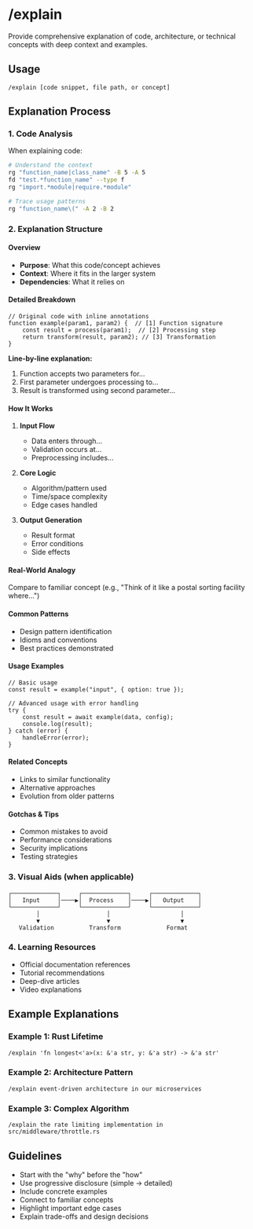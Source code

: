 # /explain

Provide comprehensive explanation of code, architecture, or technical concepts with deep context and examples.

## Usage

```
/explain [code snippet, file path, or concept]
```

## Explanation Process

### 1. Code Analysis

When explaining code:

```bash
# Understand the context
rg "function_name|class_name" -B 5 -A 5
fd "test.*function_name" --type f
rg "import.*module|require.*module" 

# Trace usage patterns
rg "function_name\(" -A 2 -B 2
```

### 2. Explanation Structure

#### Overview

- **Purpose**: What this code/concept achieves
- **Context**: Where it fits in the larger system
- **Dependencies**: What it relies on

#### Detailed Breakdown

```[language]
// Original code with inline annotations
function example(param1, param2) {  // [1] Function signature
    const result = process(param1);  // [2] Processing step
    return transform(result, param2); // [3] Transformation
}
```

**Line-by-line explanation:**

1. Function accepts two parameters for...
2. First parameter undergoes processing to...
3. Result is transformed using second parameter...

#### How It Works

1. **Input Flow**
   - Data enters through...
   - Validation occurs at...
   - Preprocessing includes...

2. **Core Logic**
   - Algorithm/pattern used
   - Time/space complexity
   - Edge cases handled

3. **Output Generation**
   - Result format
   - Error conditions
   - Side effects

#### Real-World Analogy

Compare to familiar concept (e.g., "Think of it like a postal sorting facility where...")

#### Common Patterns

- Design pattern identification
- Idioms and conventions
- Best practices demonstrated

#### Usage Examples

```[language]
// Basic usage
const result = example("input", { option: true });

// Advanced usage with error handling
try {
    const result = await example(data, config);
    console.log(result);
} catch (error) {
    handleError(error);
}
```

#### Related Concepts

- Links to similar functionality
- Alternative approaches
- Evolution from older patterns

#### Gotchas & Tips

- Common mistakes to avoid
- Performance considerations
- Security implications
- Testing strategies

### 3. Visual Aids (when applicable)

```
┌─────────────┐     ┌─────────────┐     ┌─────────────┐
│   Input     │────▶│  Process    │────▶│   Output    │
└─────────────┘     └─────────────┘     └─────────────┘
        │                   │                    │
        ▼                   ▼                    ▼
   Validation          Transform             Format
```

### 4. Learning Resources

- Official documentation references
- Tutorial recommendations
- Deep-dive articles
- Video explanations

## Example Explanations

### Example 1: Rust Lifetime

```
/explain 'fn longest<'a>(x: &'a str, y: &'a str) -> &'a str'
```

### Example 2: Architecture Pattern

```
/explain event-driven architecture in our microservices
```

### Example 3: Complex Algorithm

```
/explain the rate limiting implementation in src/middleware/throttle.rs
```

## Guidelines

- Start with the "why" before the "how"
- Use progressive disclosure (simple → detailed)
- Include concrete examples
- Connect to familiar concepts
- Highlight important edge cases
- Explain trade-offs and design decisions
